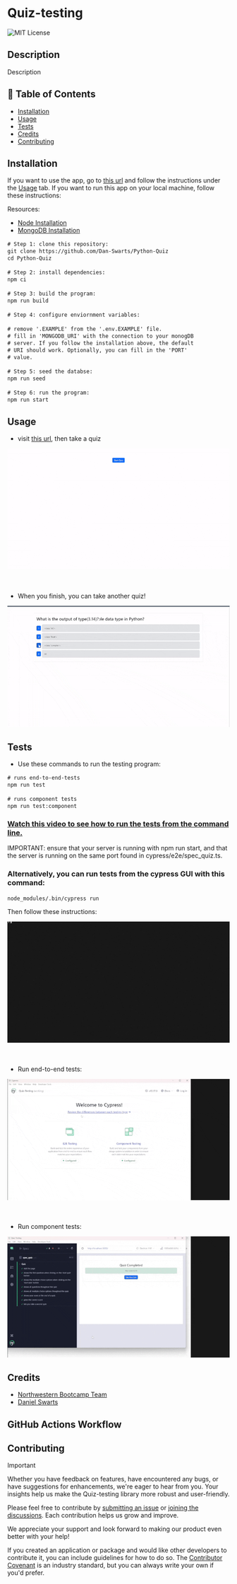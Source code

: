 # Quiz-testing

![MIT License](https://img.shields.io/badge/License-MIT-green)

## Description

Description

## 📁 Table of Contents

- [Installation](#installation)
- [Usage](#usage)
- [Tests](#tests)
- [Credits](#credits)
- [Contributing](#contributing)

## Installation

If you want to use the app, go to [this url](https://python-quiz-d9f4.onrender.com) and follow the instructions under the [Usage](#usage) tab. If you want to run this app on your local machine, follow these instructions:

Resources:

- [Node Installation](https://nodejs.org/en/download/package-manager)
- [MongoDB Installation](https://coding-boot-camp.github.io/full-stack/mongodb/how-to-install-mongodb)

```shell
# Step 1: clone this repository:
git clone https://github.com/Dan-Swarts/Python-Quiz
cd Python-Quiz

# Step 2: install dependencies:
npm ci

# Step 3: build the program:
npm run build

# Step 4: configure enviornment variables:

# remove '.EXAMPLE' from the '.env.EXAMPLE' file.
# fill in 'MONGODB_URI' with the connection to your monogDB
# server. If you follow the installation above, the default
# URI should work. Optionally, you can fill in the 'PORT'
# value.

# Step 5: seed the databse:
npm run seed

# Step 6: run the program:
npm run start
```

## Usage

- visit [this url](https://python-quiz-d9f4.onrender.com), then take a quiz

![Taking a quiz on Python](./assets/takeQuizSlow.gif)
<br>
<br>
<br>

- When you finish, you can take another quiz!

![Taking a quiz on Python](./assets/takeAnotherQuiz.gif)

## Tests

- Use these commands to run the testing program:

```shell
# runs end-to-end-tests
npm run test

# runs component tests
npm run test:component
```

### [Watch this video to see how to run the tests from the command line.](https://drive.google.com/file/d/1SD0M9clICjoXa1Mrvmzr3BRsQH_NSCXT/view?usp=sharing)

IMPORTANT: ensure that your server is running with npm run start, and that the server is running on the same port found in cypress/e2e/spec_quiz.ts.

### Alternatively, you can run tests from the cypress GUI with this command:

```shell
node_modules/.bin/cypress run
```

Then follow these instructions:

![uses the command to start cypress](./assets/startCypress.gif)
<br>
<br>
<br>

- Run end-to-end tests:

![runs e2e tests](./assets/e2eTesting.gif)
<br>
<br>
<br>

- Run component tests:

![runs component tests](./assets/componentTesting.gif)

## Credits

- [Northwestern Bootcamp Team](https://sps.northwestern.edu/professional-development/)
- [Daniel Swarts](https://github.com/Dan-Swarts)

## GitHub Actions Workflow

## Contributing

> [!IMPORTANT]
> Whether you have feedback on features, have encountered any bugs, or have suggestions for enhancements, we're eager to hear from you. Your insights help us make the Quiz-testing library more robust and user-friendly.

Please feel free to contribute by [submitting an issue](https://github.com/Dan-Swarts/Python-Quiz/issues) or [joining the discussions](https://github.com/Dan-Swarts/Python-Quiz/discussions/new?category=announcements&welcome_text=true). Each contribution helps us grow and improve.

We appreciate your support and look forward to making our product even better with your help!

If you created an application or package and would like other developers to contribute it, you can include guidelines for how to do so. The [Contributor Covenant](https://www.contributor-covenant.org/) is an industry standard, but you can always write your own if you'd prefer.
